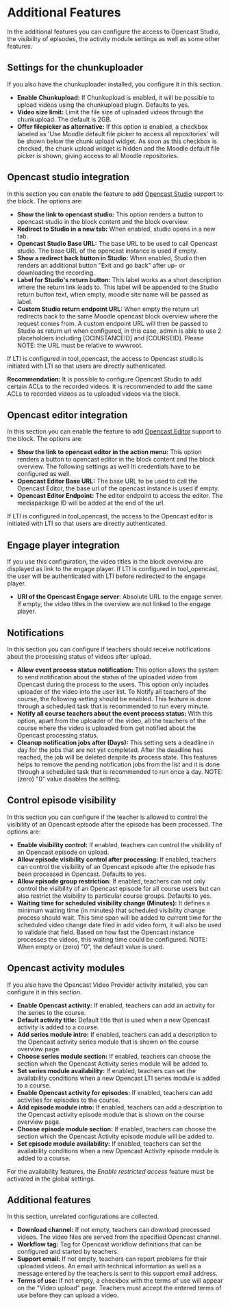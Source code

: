 # Additional Features
In the additional features you can configure the access to Opencast Studio, the visibility of episodes, the activity module settings as well as some other features.

## Settings for the chunkuploader
If you also have the chunkuploader installed, you configure it in this section.

* **Enable Chunkupload:** If Chunkupload is enabled, it will be possible to upload videos using the chunkupload plugin. Defaults to yes.
* **Video size limit:** Limit the file size of uploaded videos through the chunkupload. The default is 2GB.
* **Offer filepicker as alternative:** If this option is enabled, a checkbox labeled as 'Use Moodle default file picker to access all repositories' will be shown below the chunk upload widget. As soon as this checkbox is checked, the chunk upload widget is hidden and the Moodle default file picker is shown, giving access to all Moodle repositories.

## Opencast studio integration
In this section you can enable the feature to add [Opencast Studio](https://docs.opencast.org/develop/admin/#modules/studio/) support to the block. The options are:

* **Show the link to opencast studio:** This option renders a button to opencast studio in the block content and the block overview.
* **Redirect to Studio in a new tab:** When enabled, studio opens in a new tab.
* **Opencast Studio Base URL:** The base URL to be used to call Opencast studio. The base URL of the opencast instance is used if empty.
* **Show a redirect back button in Studio:** When enabled, Studio then renders an additional button "Exit and go back" after up- or downloading the recording.
* **Label for Studio's return button:** This label works as a short description where the return link leads to. This label will be appended to the Studio return button text, when empty, moodle site name will be passed as label.
* **Custom Studio return endpoint URL:** When empty the return url redirects back to the same Moodle opencast block overview where the request comes from. A custom endpoint URL will then be passed to Studio as return url when configured, in this case, admin is able to use 2 placeholders including [OCINSTANCEID] and [COURSEID]. Please NOTE: the URL must be relative to wwwroot.

If LTI is configured in tool_opencast, the access to Opencast studio is initiated with LTI so that users are directly authenticated. 

**Recommendation:** It is possible to configure Opencast Studio to add certain ACLs to the recorded videos. It is recommended to add the same ACLs to recorded videos as to uploaded videos via the block.

## Opencast editor integration
In this section you can enable the feature to add [Opencast Editor](https://github.com/opencast/opencast-editor) support to the block. The options are:

* **Show the link to opencast editor in the action menu:** This option renders a button to opencast editor in the block content and the block overview. The following settings as well lti credentials have to be configured as well.
* **Opencast Editor Base URL:** The base URL to be used to call the Opencast Editor, the base url of the opencast instance is used if empty.
* **Opencast Editor Endpoint:** The editor endpoint to access the editor. The mediapackage ID will be added at the end of the url.

If LTI is configured in tool_opencast, the access to the Opencast editor is initiated with LTI so that users are directly authenticated.

## Engage player integration
If you use this configuration, the video titles in the block overview are displayed as link to the engage player. If LTI is configured in tool_opencast, the user will be authenticated with LTI before redirected to the engage player.

* **URl of the Opencast Engage server**: Absolute URL to the engage server. If empty, the video titles in the overview are not linked to the engage player.

## Notifications
In this section you can configure if teachers should receive notifications about the processing status of videos after upload.

* **Allow event process status notification:** This option allows the system to send notification about the status of the uploaded video from Opencast during the process to the users. This option only includes uploader of the video into the user list. To Notify all teachers of the course, the following setting should be enabled.
  This feature is done through a scheduled task that is recommended to run every minute.
* **Notify all course teachers about the event process status:** With this option, apart from the uploader of the video, all the teachers of the course where the video is uploaded from get notified about the Opencast processing status.
* **Cleanup notification jobs after (Days):** This setting sets a deadline in day for the jobs that are not yet completed. After the deadline has reached, the job will be deleted despite its process state.
  This features helps to remove the pending notification jobs from the list and it is done through a scheduled task that is recommended to run once a day.
  NOTE: (zero) "0" value disables the setting.

## Control episode visibility
In this section you can configure if the teacher is allowed to control the visibility of an Opencast episode after the episode has been processed. The options are:

* **Enable visibility control:** If enabled, teachers can control the visibility of an Opencast episode on upload.
* **Allow episode visibility control after processing:** If enabled, teachers can control the visibility of an Opencast episode after the episode has been processed in Opencast. Defaults to yes.
* **Allow episode group restriction:** If enabled, teachers can not only control the visibility of an Opencast episode for all course users but can also restrict the visibility to particular course groups. Defaults to yes.
* **Waiting time for scheduled visibility change (Minutes):** It defines a minimum waiting time (in minutes) that scheduled visibility change process should wait. This time span will be added to current time for the scheduled video change date filed in add video form, it will also be used to validate that field. Based on how fast the Opencast instance processes the videos, this waiting time could be configured.
  NOTE: When empty or (zero) "0", the default value is used.

## Opencast activity modules
If you also have the Opencast Video Provider activity installed, you can configure it in this section.

* **Enable Opencast activity:** If enabled, teachers can add an activity for the series to the course.
* **Default activity title:** Default title that is used when a new Opencast activity is added to a course.
* **Add series module intro:** If enabled, teachers can add a description to the Opencast activity series module that is shown on the course overview page.
* **Choose series module section:** If enabled, teachers can choose the section which the Opencast Activity series module will be added to.
* **Set series module availability:** If enabled, teachers can set the availability conditions when a new Opencast LTI series module is added to a course.
* **Enable Opencast activity for episodes:** If enabled, teachers can add activities for episodes to the course.
* **Add episode module intro:** If enabled, teachers can add a description to the Opencast activity episode module that is shown on the course overview page.
* **Choose episode module section:** If enabled, teachers can choose the section which the Opencast Activity episode module will be added to.
* **Set episode module availability:** If enabled, teachers can set the availability conditions when a new Opencast Activity episode module is added to a course.

For the availability features, the *Enable restricted access* feature must be activated in the global settings.

## Additional features
In this section, unrelated configurations are collected.

* **Download channel:** If not empty, teachers can download processed videos. The video files are served from the specified Opencast channel.
* **Workflow tag:** Tag for Opencast workflow definitions that can be configured and started by teachers.
* **Support email:** If not empty, teachers can report problems for their uploaded videos. An email with technical information as well as a message entered by the teachers is sent to this support email address.
* **Terms of use:** If not empty, a checkbox with the terms of use will appear on the "Video upload" page. Teachers must accept the entered terms of use before they can upload a video.